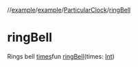 //[example](../../index.md)/[example](../index.md)/[ParticularClock](index.md)/[ringBell](ring-bell.md)



# ringBell  
Rings bell [times]()fun [ringBell](ring-bell.md)(times: [Int](https://kotlinlang.org/api/latest/jvm/stdlib/kotlin/-int/index.html))
